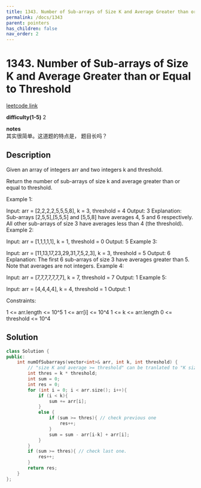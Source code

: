 ```yaml
---
title: 1343. Number of Sub-arrays of Size K and Average Greater than or Equal to Threshold
permalink: /docs/1343
parent: pointers
has_children: false
nav_order: 2
---
```

# 1343. Number of Sub-arrays of Size K and Average Greater than or Equal to Threshold
[leetcode link](https://leetcode.com/problems/number-of-sub-arrays-of-size-k-and-average-greater-than-or-equal-to-threshold/)

**difficulty(1-5)** 
2

**notes**   
其实很简单。这道题的特点是， 题目长吗？

## Description
Given an array of integers arr and two integers k and threshold.

Return the number of sub-arrays of size k and average greater than or equal to threshold.

 

Example 1:

Input: arr = [2,2,2,2,5,5,5,8], k = 3, threshold = 4
Output: 3
Explanation: Sub-arrays [2,5,5],[5,5,5] and [5,5,8] have averages 4, 5 and 6 respectively. All other sub-arrays of size 3 have averages less than 4 (the threshold).
Example 2:

Input: arr = [1,1,1,1,1], k = 1, threshold = 0
Output: 5
Example 3:

Input: arr = [11,13,17,23,29,31,7,5,2,3], k = 3, threshold = 5
Output: 6
Explanation: The first 6 sub-arrays of size 3 have averages greater than 5. Note that averages are not integers.
Example 4:

Input: arr = [7,7,7,7,7,7,7], k = 7, threshold = 7
Output: 1
Example 5:

Input: arr = [4,4,4,4], k = 4, threshold = 1
Output: 1
 

Constraints:

1 <= arr.length <= 10^5
1 <= arr[i] <= 10^4
1 <= k <= arr.length
0 <= threshold <= 10^4

## Solution
```c++
class Solution {
public:
    int numOfSubarrays(vector<int>& arr, int k, int threshold) {
        // "size K and average >= threshold" can be tranlated to "K size whose sum >= K*threshold"
        int thres = k * threshold;
        int sum = 0;
        int res = 0;
        for (int i = 0; i < arr.size(); i++){
            if (i < k){
                sum += arr[i];
            }
            else {
                if (sum >= thres){ // check previous one
                    res++;
                }
                sum = sum - arr[i-k] + arr[i];
            }
        }
        if (sum >= thres){ // check last one.
            res++;
        }
        return res;
    }
};

```

<!-- 
Default label
{: .label }

Blue label
{: .label .label-blue }

Stable
{: .label .label-green }

New release
{: .label .label-purple }

Coming soon
{: .label .label-yellow }

Deprecated
{: .label .label-red } -->
